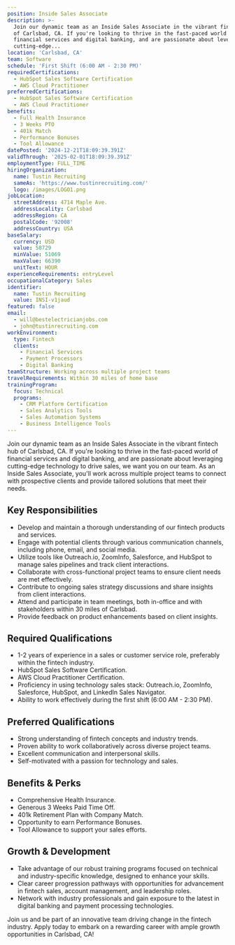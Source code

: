 ```yaml
---
position: Inside Sales Associate
description: >-
  Join our dynamic team as an Inside Sales Associate in the vibrant fintech hub
  of Carlsbad, CA. If you're looking to thrive in the fast-paced world of
  financial services and digital banking, and are passionate about leveraging
  cutting-edge...
location: 'Carlsbad, CA'
team: Software
schedule: 'First Shift (6:00 AM - 2:30 PM)'
requiredCertifications:
  - HubSpot Sales Software Certification
  - AWS Cloud Practitioner
preferredCertifications:
  - HubSpot Sales Software Certification
  - AWS Cloud Practitioner
benefits:
  - Full Health Insurance
  - 3 Weeks PTO
  - 401k Match
  - Performance Bonuses
  - Tool Allowance
datePosted: '2024-12-21T18:09:39.391Z'
validThrough: '2025-02-01T18:09:39.391Z'
employmentType: FULL_TIME
hiringOrganization:
  name: Tustin Recruiting
  sameAs: 'https://www.tustinrecruiting.com/'
  logo: /images/LOGO1.png
jobLocation:
  streetAddress: 4714 Maple Ave.
  addressLocality: Carlsbad
  addressRegion: CA
  postalCode: '92008'
  addressCountry: USA
baseSalary:
  currency: USD
  value: 58729
  minValue: 51069
  maxValue: 66390
  unitText: HOUR
experienceRequirements: entryLevel
occupationalCategory: Sales
identifier:
  name: Tustin Recruiting
  value: INSI-v1jaud
featured: false
email:
  - will@bestelectricianjobs.com
  - john@tustinrecruiting.com
workEnvironment:
  type: Fintech
  clients:
    - Financial Services
    - Payment Processors
    - Digital Banking
teamStructure: Working across multiple project teams
travelRequirements: Within 30 miles of home base
trainingProgram:
  focus: Technical
  programs:
    - CRM Platform Certification
    - Sales Analytics Tools
    - Sales Automation Systems
    - Business Intelligence Tools
---
```



Join our dynamic team as an Inside Sales Associate in the vibrant fintech hub of Carlsbad, CA. If you're looking to thrive in the fast-paced world of financial services and digital banking, and are passionate about leveraging cutting-edge technology to drive sales, we want you on our team. As an Inside Sales Associate, you'll work across multiple project teams to connect with prospective clients and provide tailored solutions that meet their needs.

## Key Responsibilities
- Develop and maintain a thorough understanding of our fintech products and services.
- Engage with potential clients through various communication channels, including phone, email, and social media.
- Utilize tools like Outreach.io, ZoomInfo, Salesforce, and HubSpot to manage sales pipelines and track client interactions.
- Collaborate with cross-functional project teams to ensure client needs are met effectively.
- Contribute to ongoing sales strategy discussions and share insights from client interactions.
- Attend and participate in team meetings, both in-office and with stakeholders within 30 miles of Carlsbad.
- Provide feedback on product enhancements based on client insights.

## Required Qualifications
- 1-2 years of experience in a sales or customer service role, preferably within the fintech industry.
- HubSpot Sales Software Certification.
- AWS Cloud Practitioner Certification.
- Proficiency in using technology sales stack: Outreach.io, ZoomInfo, Salesforce, HubSpot, and LinkedIn Sales Navigator.
- Ability to work effectively during the first shift (6:00 AM - 2:30 PM).

## Preferred Qualifications
- Strong understanding of fintech concepts and industry trends.
- Proven ability to work collaboratively across diverse project teams.
- Excellent communication and interpersonal skills.
- Self-motivated with a passion for technology and sales.

## Benefits & Perks
- Comprehensive Health Insurance.
- Generous 3 Weeks Paid Time Off.
- 401k Retirement Plan with Company Match.
- Opportunity to earn Performance Bonuses.
- Tool Allowance to support your sales efforts.

## Growth & Development
- Take advantage of our robust training programs focused on technical and industry-specific knowledge, designed to enhance your skills.
- Clear career progression pathways with opportunities for advancement in fintech sales, account management, and leadership roles.
- Network with industry professionals and gain exposure to the latest in digital banking and payment processing technologies.

Join us and be part of an innovative team driving change in the fintech industry. Apply today to embark on a rewarding career with ample growth opportunities in Carlsbad, CA!
